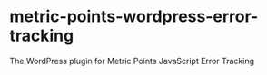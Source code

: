 # metric-points-wordpress-error-tracking
The WordPress plugin for Metric Points JavaScript Error Tracking
